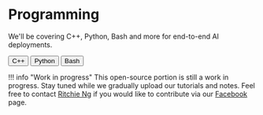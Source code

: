 # Programming

We'll be covering C++, Python, Bash and more for end-to-end AI deployments.

<button class="button" onClick="window.open('http://www.cplusplus.org/');" data-md-color-primary="blue">C++</button>
<button class="button" onClick="window.open('https://www.python.org/');" data-md-color-primary="indigo">Python</button>
<button class="button" onClick="window.open('https://en.wikipedia.org/wiki/Bash_(Unix_shell)');" data-md-color-primary="grey">Bash</button>

!!! info "Work in progress"
    This open-source portion is still a work in progress. Stay tuned while we gradually upload our tutorials and notes. Feel free to contact [Ritchie Ng](https://www.ritchieng.com/) if you would like to contribute via our [Facebook](https://www.facebook.com/DeepLearningWizard/) page.
